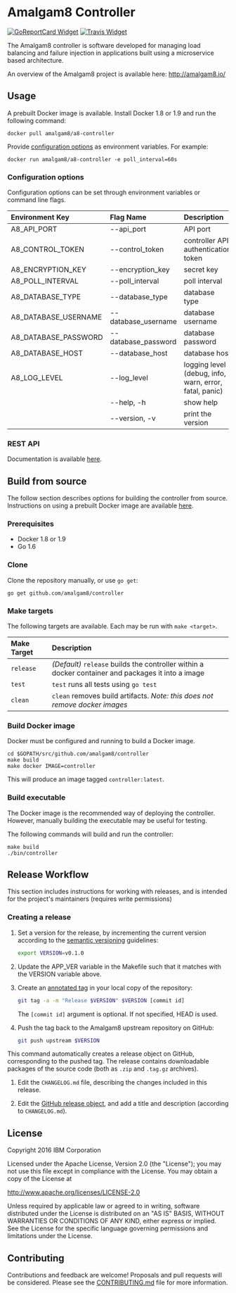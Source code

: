 # Amalgam8 Controller

[![GoReportCard Widget]][GoReportCard] [![Travis Widget]][Travis]

[GoReportCard]: https://goreportcard.com/report/github.com/amalgam8/controller
[GoReportCard Widget]: https://goreportcard.com/badge/github.com/amalgam8/controller
[Travis]: https://travis-ci.org/amalgam8/controller
[Travis Widget]: https://travis-ci.org/amalgam8/controller.svg?branch=master

The Amalgam8 controller is software developed for managing load balancing and failure injection in applications built using a microservice based architecture.

An overview of the Amalgam8 project is available here: http://amalgam8.io/

## Usage

A prebuilt Docker image is available. Install Docker 1.8 or 1.9 and run the following command:

```docker pull amalgam8/a8-controller```

Provide [configuration options](https://github.com/amalgam8/controller/blob/master/README.md#configuration-options) as environment variables. For example:

```docker run amalgam8/a8-controller -e poll_interval=60s```

### Configuration options
Configuration options can be set through environment variables or command line flags. 

| Environment Key | Flag Name                   | Description | Default Value |
|:----------------|:----------------------------|:------------|:--------------|
| A8_API_PORT | --api_port | API port | 6379 |
| A8_CONTROL_TOKEN | --control_token | controller API authentication token | ABCDEFGHIJKLMNOP |
| A8_ENCRYPTION_KEY | --encryption_key | secret key | abcdefghijklmnop |
| A8_POLL_INTERVAL | --poll_interval | poll interval | 0 |
| A8_DATABASE_TYPE |  --database_type |	database type | memory |
| A8_DATABASE_USERNAME | --database_username | database username | |
| A8_DATABASE_PASSWORD | --database_password | database password | |
| A8_DATABASE_HOST | --database_host | database host | |
| A8_LOG_LEVEL | --log_level | logging level (debug, info, warn, error, fatal, panic) | info |
| | --help, -h | show help | |
| | --version, -v | print the version | |



### REST API

Documentation is available [here](http://amalgam8.io/controller/#/default).

## Build from source
The follow section describes options for building the controller from source. Instructions on using a prebuilt Docker image are available [here](https://github.com/amalgam8/controller#usage).

### Prerequisites
* Docker 1.8 or 1.9
* Go 1.6

### Clone

Clone the repository manually, or use `go get`:

```go get github.com/amalgam8/controller```

### Make targets
The following targets are available. Each may be run with `make <target>`.

| Make Target      | Description |
|:-----------------|:------------|
| `release`        | *(Default)* `release` builds the controller within a docker container and packages it into a image |
| `test`           | `test` runs all tests using `go test` |
| `clean`          | `clean` removes build artifacts. *Note: this does not remove docker images* |

### Build Docker image
Docker must be configured and running to build a Docker image.
```
cd $GOPATH/src/github.com/amalgam8/controller
make build
make docker IMAGE=controller
```

This will produce an image tagged `controller:latest`.

### Build executable
The Docker image is the recommended way of deploying the controller. However, manually building the executable may be useful for testing.

The following commands will build and run the controller:

```target
make build
./bin/controller
```

## Release Workflow

This section includes instructions for working with releases, and is intended for the project's maintainers (requires write permissions)

### Creating a release

1.  Set a version for the release, by incrementing the current version according to the [semantic versioning](https://semver.org/) guidelines:
   
    ```bash
    export VERSION=v0.1.0
    ```

1.  Update the APP_VER variable in the Makefile such that it matches with
    the VERSION variable above.

1.  Create an [annotated tag](https://git-scm.com/book/en/v2/Git-Basics-Tagging#Annotated-Tags) in your local copy of the repository:
   
    ```bash
    git tag -a -m "Release $VERSION" $VERSION [commit id]
    ```

    The `[commit id]` argument is optional. If not specified, HEAD is used.
   
1.  Push the tag back to the Amalgam8 upstream repository on GitHub:

    ```bash
    git push upstream $VERSION
    ```
   This command automatically creates a release object on GitHub, corresponding to the pushed tag.
   The release contains downloadable packages of the source code (both as `.zip` and `.tag.gz` archives).

1.  Edit the `CHANGELOG.md` file, describing the changes included in this release.

1.  Edit the [GitHub release object](https://github.com/amalgam8/controller/releases), and add a title and description (according to `CHANGELOG.md`).

## License
Copyright 2016 IBM Corporation

Licensed under the Apache License, Version 2.0 (the "License"); you may not use this file except in compliance with the License. You may obtain a copy of the License at

http://www.apache.org/licenses/LICENSE-2.0

Unless required by applicable law or agreed to in writing, software distributed under the License is distributed on an "AS IS" BASIS, WITHOUT WARRANTIES OR CONDITIONS OF ANY KIND, either express or implied. See the License for the specific language governing permissions and limitations under the License.

## Contributing

Contributions and feedback are welcome! 
Proposals and pull requests will be considered. 
Please see the [CONTRIBUTING.md](https://github.com/amalgam8/amalgam8.github.io/blob/master/CONTRIBUTING.md) file for more information.
